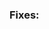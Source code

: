 <!--
  Thank you for your interest in contributing to Looking Glass.

  Please note that our contribution policy requires that a feature request or
  bug report be opened for approval prior to filing a pull request.

  Please indicate the feature request or bug report below. If your pull
  request does not reference an accepted bug report or feature request, it will
  be marked as invalid and closed.
-->
### Fixes:

<!--
  Please include a summary of the proposed changes below.
-->
